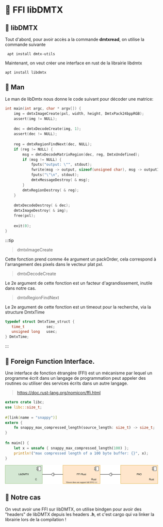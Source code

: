 # 🚀 FFI libDMTX

## 📝 libDMTX

Tout d'abord, pour avoir accès a la commande **dmtxread**, on utilise la commande suivante

```
 apt install dmtx-utils
```

Maintenant, on veut créer une interface en rust de la librairie libdmtx

```
apt install libdmtx
```

## 📙 Man
Le man de libDmtx nous donne le code suivant pour décoder une matrice:

```c
int main(int argc, char * argv[]) {
    img = dmtxImageCreate(pxl, width, height, DmtxPack24bppRGB);
    assert(img != NULL);

    dec = dmtxDecodeCreate(img, 1);
    assert(dec != NULL);

    reg = dmtxRegionFindNext(dec, NULL);
    if (reg != NULL) {
        msg = dmtxDecodeMatrixRegion(dec, reg, DmtxUndefined);
        if (msg != NULL) {
            fputs("output: \"", stdout);
            fwrite(msg -> output, sizeof(unsigned char), msg -> outputIdx stdout);
            fputs("\"\n", stdout);
            dmtxMessageDestroy( & msg);
        }
        dmtxRegionDestroy( & reg);
    }

    dmtxDecodeDestroy( & dec);
    dmtxImageDestroy( & img);
    free(pxl);

    exit(0);
}
```

:::tip

> dmtxImageCreate

Cette fonction prend comme 4e argument un packOrder, cela correspond à l'arrangement des pixels dans le vecteur plat pxl.

> dmtxDecodeCreate

Le 2e argument de cette fonction est un facteur d'agrandissement, inutile dans notre cas. 

> dmtxRegionFindNext

Le 2e argument de cette fonction est un timeout pour la recherche, via la structure DmtxTime

```c
typedef struct DmtxTime_struct {
   time_t          sec;
   unsigned long   usec;
} DmtxTime;
```
:::

## 🚀 Foreign Function Interface.
Une interface de fonction étrangère (FFI) est un mécanisme par lequel un programme écrit dans un langage de programmation peut appeler des routines ou utiliser des services écrits dans un autre langage.
>https://doc.rust-lang.org/nomicon/ffi.html

```rust
extern crate libc;
use libc::size_t;

#[link(name = "snappy")]
extern {
    fn snappy_max_compressed_length(source_length: size_t) -> size_t;
}

fn main() {
    let x = unsafe { snappy_max_compressed_length(100) };
    println!("max compressed length of a 100 byte buffer: {}", x);
}
```

![02](/img/asset/FFI.svg)


## 📌 Notre cas
On veut avoir une FFI sur libDMTX, on utilise bindgen pour avoir des "headers" de libDMTX depuis les headers **.h**, et c'est cargo qui va linker la librairie lors de la compilation !